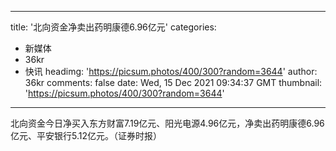
---
title: '北向资金净卖出药明康德6.96亿元'
categories: 
 - 新媒体
 - 36kr
 - 快讯
headimg: 'https://picsum.photos/400/300?random=3644'
author: 36kr
comments: false
date: Wed, 15 Dec 2021 09:34:37 GMT
thumbnail: 'https://picsum.photos/400/300?random=3644'
---

<div>   
北向资金今日净买入东方财富7.19亿元、阳光电源4.96亿元，净卖出药明康德6.96亿元、平安银行5.12亿元。（证券时报）  
</div>
            